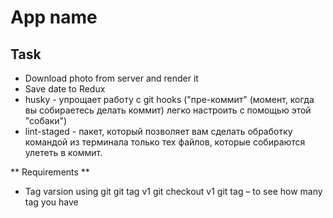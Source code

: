 # App name

## Task 
 
- Download photo from server and render it
- Save date to Redux
- husky - упрощает работу с git hooks ("пре-коммит" (момент, когда вы собираетесь делать коммит) легко          настроить с помощью этой "собаки")
- lint-staged - пакет, который позволяет вам сделать обработку командой из терминала только тех файлов,         которые собираются улететь в коммит.

** Requirements **
- Tag varsion using git 
  git tag v1
  git checkout v1
  git tag – to see how many tag you have 
  